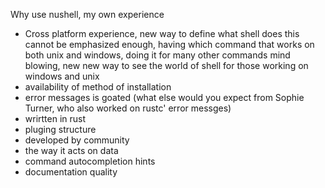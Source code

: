Why use nushell, my own experience

- Cross platform experience, new way to define what shell does
this cannot be emphasized enough, having which command that works on both unix and windows, doing it for many other commands mind blowing, new
new way to see the world of shell for those working on windows and unix
- availability of method of installation
- error messages is goated (what else would you expect from Sophie Turner, who also worked on rustc' error messges)
- wrirtten in rust
- pluging structure
- developed by community
- the way it acts on data
- command autocompletion hints
- documentation quality